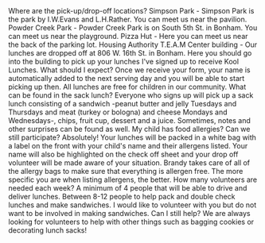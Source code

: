 <Question>
Where are the pick-up/drop-off locations?
<Answer>
Simpson Park - <span class="subtle">Simpson Park is the park by I.W.Evans and L.H.Rather. You can meet us near the pavilion.</span>
Powder Creek Park - <span class="subtle">Powder Creek Park is on South 5th St. in Bonham. You can meet us near the playground.</span>
Pizza Hut - <span class="subtle">Here you can meet us near the back of the parking lot.</span>
Housing Authority T.E.A.M Center building - <span class="subtle">Our lunches are dropped off at 806 W. 16th St. in Bonham. Here you should go into the building to pick up your lunches</span>
<Question>
I've signed up to receive Kool Lunches. What should I expect?
<Answer>
Once we receive your form, your name is automatically added to the next serving day and you will be able to start picking up then. All lunches are free for children in our community.

<Question>
What can be found in the sack lunch?
<Answer>
Everyone who signs up will pick up a sack lunch consisting of a sandwich -peanut butter and jelly Tuesdays and Thursdays and meat (turkey or bologna) and cheese Mondays and Wednesdays-, chips, fruit cup, dessert and a juice. Sometimes, notes and other surprises can be found as well.

<Question>
My child has food allergies? Can we still participate?
<Answer>
Absolutely! Your lunches will be packed in a white bag with a label on the front with your child's name and their allergens listed. Your name will also be highlighted on the check off sheet and your drop off volunteer will be made aware of your situation. Brandy takes care of all of the allergy bags to make sure that everything is allergen free. The more specific you are when listing allergens, the better.

<Question>
How many volunteers are needed each week?
<Answer>
A minimum of 4 people that will be able to drive and deliver lunches. Between 8-12 people to help pack and double check lunches and make sandwiches.

<Question>
I would like to volunteer with you but do not want to be involved in making sandwiches. Can I still help?
<Answer>
We are always looking for volunteers to help with other things such as bagging cookies or decorating lunch sacks!